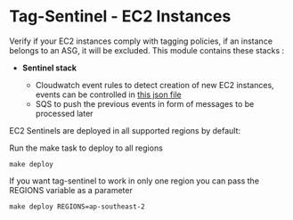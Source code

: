 # Tag-Sentinel - EC2 Instances
Verify if your EC2 instances comply with tagging policies, if an instance belongs to an ASG, it will be excluded. This module contains these stacks :

- **Sentinel stack**

  - Cloudwatch event rules to detect creation of new EC2 instances, events can be controlled in [this json file](cfstack/cw_eventRules.json)
  - SQS to push the previous events in form of messages to be processed later

EC2 Sentinels are deployed in all supported regions by default:

Run the make task to deploy to all regions

`make deploy`

If you want tag-sentinel to work in only one region you can pass the REGIONS variable as a parameter

`make deploy REGIONS=ap-southeast-2`
